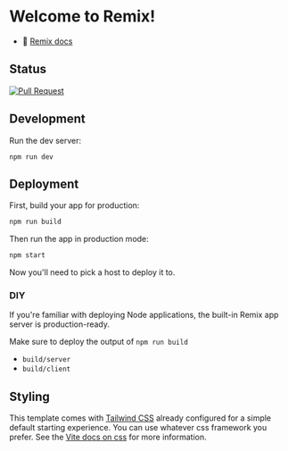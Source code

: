 # Welcome to Remix!

- 📖 [Remix docs](https://remix.run/docs)

## Status

[![Pull Request](https://github.com/negi524/remix-starter/actions/workflows/pull_request.yml/badge.svg?branch=main)](https://github.com/negi524/remix-starter/actions/workflows/pull_request.yml)

## Development

Run the dev server:

```shellscript
npm run dev
```

## Deployment

First, build your app for production:

```sh
npm run build
```

Then run the app in production mode:

```sh
npm start
```

Now you'll need to pick a host to deploy it to.

### DIY

If you're familiar with deploying Node applications, the built-in Remix app server is production-ready.

Make sure to deploy the output of `npm run build`

- `build/server`
- `build/client`

## Styling

This template comes with [Tailwind CSS](https://tailwindcss.com/) already configured for a simple default starting experience. You can use whatever css framework you prefer. See the [Vite docs on css](https://vitejs.dev/guide/features.html#css) for more information.
